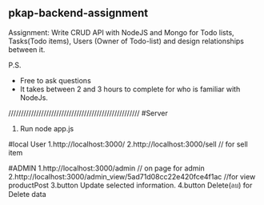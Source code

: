 pkap-backend-assignment
------------------------

Assignment: Write CRUD API with NodeJS and Mongo for Todo lists, Tasks(Todo items), Users (Owner of Todo-list) and design relationships between it.


P.S.
- Free to ask questions
- It takes between 2 and 3 hours to complete for who is familiar with NodeJs.

////////////////////////////////////////////////////
#Server
1. Run node app.js


#local User
1.http://localhost:3000/
2.http://localhost:3000/sell // for sell item

#ADMIN
1.http://localhost:3000/admin // on page for admin
2.http://localhost:3000/admin_view/5ad71d08cc22e420fce4f1ac //for view productPost
3.button Update selected information.
4.button Delete(ลบ) for Delete data
